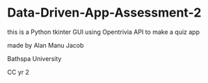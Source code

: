 # Data-Driven-App-Assessment-2


this is a Python tkinter GUI using Opentrivia API to make a quiz app 


made by Alan Manu Jacob 


Bathspa University 


CC yr 2
